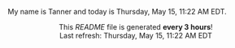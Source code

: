 My name is Tanner and today is Thursday, May 15, 11:22 AM EDT.

<p align="center">This <i>README</i> file is generated <b>every 3 hours</b>!</br>Last refresh: Thursday, May 15, 11:22 AM EDT<br /></p>

